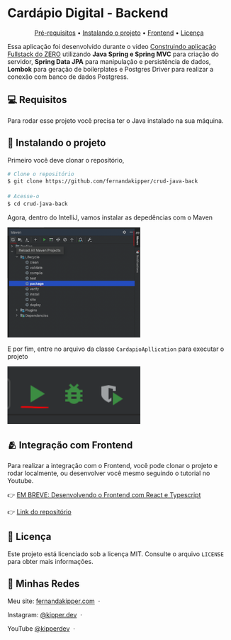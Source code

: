 <h1>Cardápio Digital - Backend</h1>

<p align="center">
  <a href="#pre-requisites">Pré-requisitos</a> •
  <a href="#how-to-use">Instalando o projeto</a> •
  <a href="#related">Frontend</a> •
  <a href="#license">Licença</a>
</p>

Essa aplicação foi desenvolvido durante o video [Construindo aplicação Fullstack do ZERO]([https://www.youtube.com/@kipperdev](https://youtu.be/lUVureR5GqI?si=d-fHBagSO6bjX58G)) utilizando **Java Spring e Spring MVC** para criação do servidor, **Spring Data JPA** para manipulação e persistência de dados, **Lombok** para geração de boilerplates e Postgres Driver para realizar a conexão com banco de dados Postgress.

<h2 id="pre-requisites">💻 Requisitos</h2> 

Para rodar esse projeto você precisa ter o Java instalado na sua máquina.

<h2 id="how-to-use"> 🚀 Instalando o projeto</h2>

Primeiro você deve clonar o repositório,

```bash
# Clone o repositório
$ git clone https://github.com/fernandakipper/crud-java-back

# Acesse-o
$ cd crud-java-back
```

Agora, dentro do IntelliJ, vamos instalar as depedências com o Maven

<img width="300px" src="./.github/instalar-deps.png">

E por fim, entre no arquivo da classe `CardapioApllication` para executar o projeto

<img width="300px" src="./.github/executar.png">

<h2 id="related">🫂 Integração com Frontend</h2>

Para realizar a integração com o Frontend, você pode clonar o projeto e rodar localmente, ou desenvolver você mesmo seguindo o tutorial no Youtube.

👉 [EM BREVE: Desenvolvendo o Frontend com React e Typescript](https://www.youtube.com/@kipperdev)

👉 [Link do repositório](https://github.com/Fernanda-Kipper/frontend-cardapio-digital)


<h2 id="related">📝 Licença</h2>

Este projeto está licenciado sob a licença MIT. Consulte o arquivo `LICENSE` para obter mais informações.


## 📱 Minhas Redes

Meu site: [fernandakipper.com](https://www.fernandakipper.com) &nbsp;&middot;&nbsp; 

Instagram: [@kipper.dev](https://github.com/kipper.devb) &nbsp;&middot;&nbsp;

YouTube [@kipperdev](https://www.youtube.com/@kipperdev) &nbsp;&middot;&nbsp;

